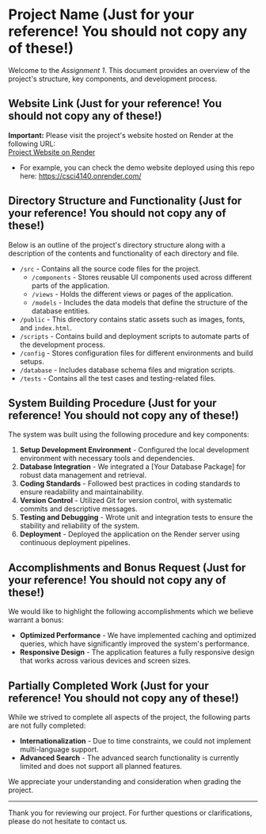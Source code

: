 # Project Name (Just for your reference! You should not copy any of these!)

Welcome to the *Assignment 1*. This document provides an overview of the project's structure, key components, and development process. 

## Website Link (Just for your reference! You should not copy any of these!)

**Important:** Please visit the project's website hosted on Render at the following URL:  
[Project Website on Render](#)  
- For example, you can check the demo website deployed using this repo here: https://csci4140.onrender.com/

## Directory Structure and Functionality (Just for your reference! You should not copy any of these!)

Below is an outline of the project's directory structure along with a description of the contents and functionality of each directory and file.

- `/src` - Contains all the source code files for the project.
  - `/components` - Stores reusable UI components used across different parts of the application.
  - `/views` - Holds the different views or pages of the application.
  - `/models` - Includes the data models that define the structure of the database entities.
- `/public` - This directory contains static assets such as images, fonts, and `index.html`.
- `/scripts` - Contains build and deployment scripts to automate parts of the development process.
- `/config` - Stores configuration files for different environments and build setups.
- `/database` - Includes database schema files and migration scripts.
- `/tests` - Contains all the test cases and testing-related files.

## System Building Procedure (Just for your reference! You should not copy any of these!)

The system was built using the following procedure and key components:

1. **Setup Development Environment** - Configured the local development environment with necessary tools and dependencies.
2. **Database Integration** - We integrated a [Your Database Package] for robust data management and retrieval.
3. **Coding Standards** - Followed best practices in coding standards to ensure readability and maintainability.
4. **Version Control** - Utilized Git for version control, with systematic commits and descriptive messages.
5. **Testing and Debugging** - Wrote unit and integration tests to ensure the stability and reliability of the system.
6. **Deployment** - Deployed the application on the Render server using continuous deployment pipelines.

## Accomplishments and Bonus Request (Just for your reference! You should not copy any of these!)

We would like to highlight the following accomplishments which we believe warrant a bonus:

- **Optimized Performance** - We have implemented caching and optimized queries, which have significantly improved the system's performance.
- **Responsive Design** - The application features a fully responsive design that works across various devices and screen sizes.

## Partially Completed Work (Just for your reference! You should not copy any of these!)

While we strived to complete all aspects of the project, the following parts are not fully completed:

- **Internationalization** - Due to time constraints, we could not implement multi-language support.
- **Advanced Search** - The advanced search functionality is currently limited and does not support all planned features.

We appreciate your understanding and consideration when grading the project.

---

Thank you for reviewing our project. For further questions or clarifications, please do not hesitate to contact us.
